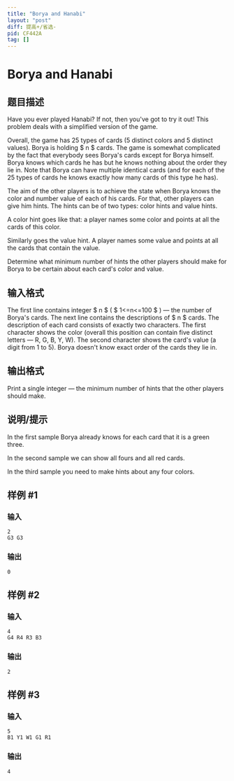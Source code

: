 ```yaml
---
title: "Borya and Hanabi"
layout: "post"
diff: 提高+/省选-
pid: CF442A
tag: []
---
```


# Borya and Hanabi

## 题目描述

Have you ever played Hanabi? If not, then you've got to try it out! This problem deals with a simplified version of the game.

Overall, the game has 25 types of cards (5 distinct colors and 5 distinct values). Borya is holding $ n $ cards. The game is somewhat complicated by the fact that everybody sees Borya's cards except for Borya himself. Borya knows which cards he has but he knows nothing about the order they lie in. Note that Borya can have multiple identical cards (and for each of the 25 types of cards he knows exactly how many cards of this type he has).

The aim of the other players is to achieve the state when Borya knows the color and number value of each of his cards. For that, other players can give him hints. The hints can be of two types: color hints and value hints.

A color hint goes like that: a player names some color and points at all the cards of this color.

Similarly goes the value hint. A player names some value and points at all the cards that contain the value.

Determine what minimum number of hints the other players should make for Borya to be certain about each card's color and value.

## 输入格式

The first line contains integer $ n $ ( $ 1<=n<=100 $ ) — the number of Borya's cards. The next line contains the descriptions of $ n $ cards. The description of each card consists of exactly two characters. The first character shows the color (overall this position can contain five distinct letters — R, G, B, Y, W). The second character shows the card's value (a digit from 1 to 5). Borya doesn't know exact order of the cards they lie in.

## 输出格式

Print a single integer — the minimum number of hints that the other players should make.

## 说明/提示

In the first sample Borya already knows for each card that it is a green three.

In the second sample we can show all fours and all red cards.

In the third sample you need to make hints about any four colors.

## 样例 #1

### 输入

```
2
G3 G3

```

### 输出

```
0

```

## 样例 #2

### 输入

```
4
G4 R4 R3 B3

```

### 输出

```
2

```

## 样例 #3

### 输入

```
5
B1 Y1 W1 G1 R1

```

### 输出

```
4

```

